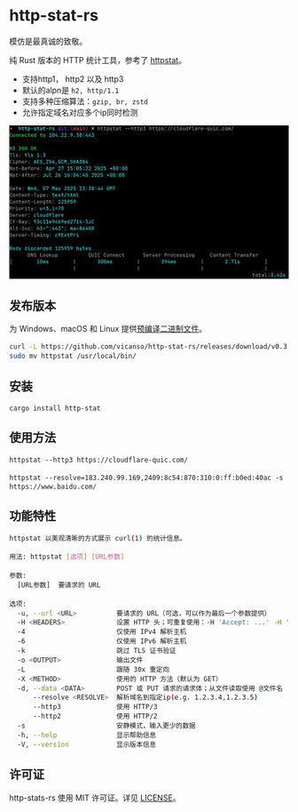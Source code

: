 # http-stat-rs

模仿是最真诚的致敬。

纯 Rust 版本的 HTTP 统计工具，参考了 [httpstat](https://github.com/davecheney/httpstat)。

- 支持http1， http2 以及 http3
- 默认的alpn是 `h2, http/1.1`
- 支持多种压缩算法：`gzip, br, zstd`
- 允许指定域名对应多个ip同时检测

![截图](./screenshot.png)

## 发布版本

为 Windows、macOS 和 Linux 提供[预编译二进制文件](https://github.com/vicanso/http-stat-rs/releases)。

```bash
curl -L https://github.com/vicanso/http-stat-rs/releases/download/v0.3.5/httpstat-linux-musl-$(uname -m).tar.gz | tar -xzf -
sudo mv httpstat /usr/local/bin/
```

## 安装

```
cargo install http-stat
```

## 使用方法
```
httpstat --http3 https://cloudflare-quic.com/

httpstat --resolve=183.240.99.169,2409:8c54:870:310:0:ff:b0ed:40ac -s https://www.baidu.com/
```

## 功能特性

```bash
httpstat 以美观清晰的方式展示 curl(1) 的统计信息。

用法: httpstat [选项] [URL参数]

参数:
  [URL参数]  要请求的 URL

选项:
  -u, --url <URL>          要请求的 URL（可选，可以作为最后一个参数提供）
  -H <HEADERS>             设置 HTTP 头；可重复使用：-H 'Accept: ...' -H 'Range: ...'
  -4                       仅使用 IPv4 解析主机
  -6                       仅使用 IPv6 解析主机
  -k                       跳过 TLS 证书验证
  -o <OUTPUT>              输出文件
  -L                       跟随 30x 重定向
  -X <METHOD>              使用的 HTTP 方法（默认为 GET）
  -d, --data <DATA>        POST 或 PUT 请求的请求体；从文件读取使用 @文件名
      --resolve <RESOLVE>  解析域名到指定ip(e.g. 1.2.3.4,1.2.3.5)
      --http3              使用 HTTP/3
      --http2              使用 HTTP/2
  -s                       安静模式，输入更少的数据
  -h, --help               显示帮助信息
  -V, --version            显示版本信息
```

## 许可证

http-stats-rs 使用 MIT 许可证。详见 [LICENSE](LICENSE)。
